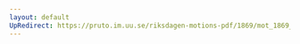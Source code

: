 ```yaml
---
layout: default
UpRedirect: https://pruto.im.uu.se/riksdagen-motions-pdf/1869/mot_1869__ak__263/mot_1869__ak__263-001.pdf
---
```

